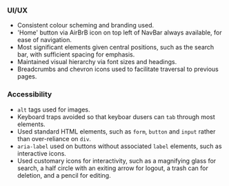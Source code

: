 ### UI/UX
- Consistent colour scheming and branding used.
- 'Home' button via AirBrB icon on top left of NavBar always available, for ease of navigation.
- Most significant elements given central positions, such as the search bar, with sufficient spacing for emphasis.
- Maintained visual hierarchy via font sizes and headings.
- Breadcrumbs and chevron icons used to facilitate traversal to previous pages.

### Accessibility
- `alt` tags used for images.
- Keyboard traps avoided so that keyboar dusers can `tab` through most elements.
- Used standard HTML elements, such as `form`, `button` and `input` rather than over-reliance on `div`.
- `aria-label` used on buttons without associated `label` elements, such as interactive icons.
- Used customary icons for interactivity, such as a magnifying glass for search, a half circle with an exiting arrow for logout, a trash can for deletion, and a pencil for editing.